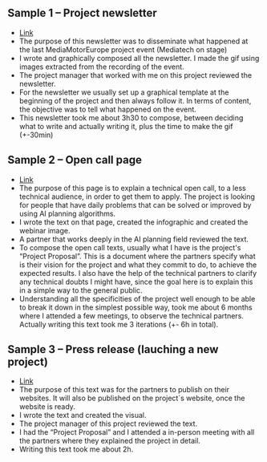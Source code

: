 
## Sample 1 – Project newsletter
- [Link](https://mailchi.mp/c8c98c1997b0/mediatechonstage-grand-finale?e=763801eb07) 
- The purpose of this newsletter was to disseminate what happened at the last MediaMotorEurope project event (Mediatech on stage)
- I wrote and graphically composed all the newsletter. I made the gif using images extracted from the recording of the event.
- The project manager that worked with me on this project reviewed the newsletter.
- For the newsletter we usually set up a graphical template at the beginning of the project and then always follow it. In terms of content, the objective was to tell what happened on the event.
- This newsletter took me about 3h30 to compose, between deciding what to write and actually writing it, plus the time to make the gif (+-30min)


## Sample 2 – Open call page
- [Link](https://www.aiplan4eu-project.eu/call-for-use-cases/open-call-3-for-use-cases/)
- The purpose of this page is to explain a technical open call, to a less technical audience, in order to get them to apply. The project is looking for people that have daily problems that can be solved or improved by using AI planning algorithms.
- I wrote the text on that page, created the infographic and created the webinar image.
- A partner that works deeply in the AI planning field reviewed the text.
- To compose the open call texts, usually what I have is the project's “Project Proposal”. This is a document where the partners specify what is their vision for the project and what they commit to do, to achieve the expected results. I also have the help of the technical partners to clarify any technical doubts I might have, since the goal here is to explain this in a simple way to the general public.
- Understanding all the specificities of the project well enough to be able to break it down in the simplest possible way, took me about 6 months where I attended a few  meetings, to observe the technical partners. Actually writing this text took me 3 iterations (+- 6h in total).


## Sample 3 – Press release (lauching a new project)
- [Link](https://matgenix.com/boosting-the-research-and-development-of-new-solutions-for-materials-replacing-the-platinum-group-metals-pgm/)
- The purpose of this text was for the partners to publish on their websites. It will also be published on the project´s website, once the website is ready.
- I wrote the text and created the visual.
- The project manager of this project reviewed the text.
- I had the “Project Proposal” and I attended a in-person meeting with all the partners where they explained the project in detail.
- Writing this text took me about 2h.
